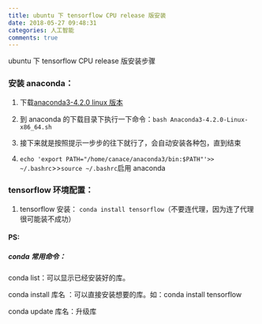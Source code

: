 ```yaml
---
title: ubuntu 下 tensorflow CPU release 版安装
date: 2018-05-27 09:48:31
categories: 人工智能
comments: true
---
```


ubuntu 下 tensorflow CPU release 版安装步骤

<!--more-->

### 安装 anaconda：

1. 下载[anaconda3-4.2.0 linux 版本](https://repo.continuum.io/archive/)

2. 到 anaconda 的下载目录下执行一下命令：`bash Anaconda3-4.2.0-Linux-x86_64.sh`

3. 接下来就是按照提示一步步的往下就行了，会自动安装各种包，直到结束

4. `echo 'export PATH="/home/canace/anaconda3/bin:$PATH"'>> ~/.bashrc`>>`source ~/.bashrc`启用 anaconda

### tensorflow 环境配置：

1. tensorflow 安装：
   `conda install tensorflow`（不要连代理，因为连了代理很可能装不成功）

#### PS:

##### conda 常用命令：

conda list：可以显示已经安装好的库。

conda install 库名 ：可以直接安装想要的库。如：conda install tensorflow

conda update 库名：升级库

